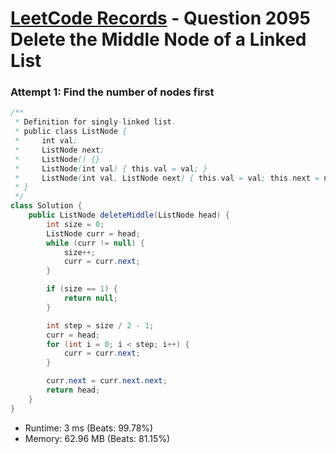 # [LeetCode Records](../../README.md) - Question 2095 Delete the Middle Node of a Linked List

### Attempt 1: Find the number of nodes first
```java
/**
 * Definition for singly-linked list.
 * public class ListNode {
 *     int val;
 *     ListNode next;
 *     ListNode() {}
 *     ListNode(int val) { this.val = val; }
 *     ListNode(int val, ListNode next) { this.val = val; this.next = next; }
 * }
 */
class Solution {
    public ListNode deleteMiddle(ListNode head) {
        int size = 0;
        ListNode curr = head;
        while (curr != null) {
            size++;
            curr = curr.next;
        }

        if (size == 1) {
            return null;
        }

        int step = size / 2 - 1;
        curr = head;
        for (int i = 0; i < step; i++) {
            curr = curr.next;
        }

        curr.next = curr.next.next;
        return head;
    }
}
```
- Runtime: 3 ms (Beats: 99.78%)
- Memory: 62.96 MB (Beats: 81.15%)

<br>
